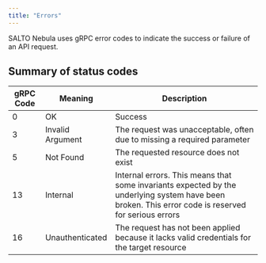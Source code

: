 ```yaml
---
title: "Errors"
---
```


SALTO Nebula uses gRPC error codes to indicate the success or failure of an API request.

## Summary of status codes

|gRPC Code|Meaning|Description|
|---|---|---|
|0|OK|Success|
|3|Invalid Argument|The request was unacceptable, often due to missing a required parameter|
|5|Not Found|The requested resource does not exist|
|13|Internal|Internal errors. This means that some invariants expected by the underlying system have been broken. This error code is reserved for serious errors|
|16|Unauthenticated|The request has not been applied because it lacks valid credentials for the target resource|

